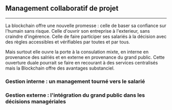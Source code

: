 ## Management collaboratif de projet
---

La blockchain offre une nouvelle promesse : celle de baser sa confiance sur l'humain sans risque. Celle d'ouvrir son entreprise à l'exterieur, sans craindre d'ingérence. Celle de faire participer ses salariés à la décision avec des règles accessibles et vérifiables par toutes et par tous.

Mais surtout elle ouvre la porte à la consulation mixte, en interne en provenance des salriés et en externe en provenance du grand public. Cette ouverture duale pourrait se faire en recourant à des services centralisés mais la Blockchain offre des avantages substanciel.


### Gestion interne : un management tourné vers le salarié
[//]: # (TODO: Management collaboratif de projet Gestion interne)

### Gestion externe : l'intégration du grand public dans les décisions managériales
[//]: # (TODO: Management collaboratif de projet Gestion externe)
